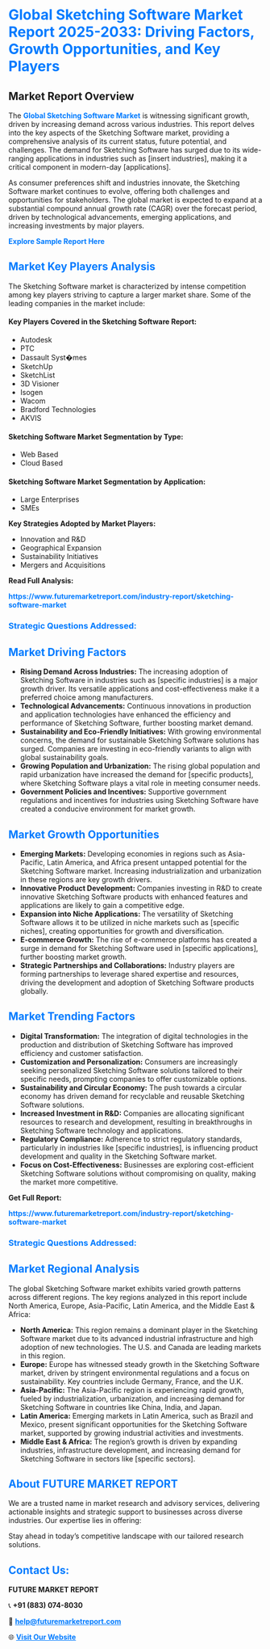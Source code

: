 <h1 style="color: #007BFF;">Global Sketching Software Market Report 2025-2033: Driving Factors, Growth Opportunities, and Key Players</h1>

<section id="overview">
<h2>Market Report Overview</h2>
<p>The <a href="https://www.futuremarketreport.com/industry-report/sketching-software-market" style="color: #007BFF; text-decoration: none;"><strong>Global Sketching Software Market</strong></a> is witnessing significant growth, driven by increasing demand across various industries. This report delves into the key aspects of the Sketching Software market, providing a comprehensive analysis of its current status, future potential, and challenges. The demand for Sketching Software has surged due to its wide-ranging applications in industries such as [insert industries], making it a critical component in modern-day [applications].</p>
<p>As consumer preferences shift and industries innovate, the Sketching Software market continues to evolve, offering both challenges and opportunities for stakeholders. The global market is expected to expand at a substantial compound annual growth rate (CAGR) over the forecast period, driven by technological advancements, emerging applications, and increasing investments by major players.</p>
</section>

<section id="overview">
<p><a href="https://www.futuremarketreport.com/request-sample/reportId=40947" style="color: #007BFF; text-decoration: none;"><strong>Explore Sample Report Here</strong></a></p>
</section>

<section id="key-players">
<h2 style="color: #007BFF;">Market Key Players Analysis</h2>
<p>The Sketching Software market is characterized by intense competition among key players striving to capture a larger market share. Some of the leading companies in the market include:</p>
<h4>Key Players Covered in the Sketching Software Report:</h4>
<ul><li>Autodesk</li><li>PTC</li><li>Dassault Syst�mes</li><li>SketchUp</li><li>SketchList</li><li>3D Visioner</li><li>Isogen</li><li>Wacom</li><li>Bradford Technologies</li><li>AKVIS</li></ul>
<h4>Sketching Software Market Segmentation by Type:</h4>
<ul><li>Web Based</li><li>Cloud Based</li></ul>

<h4>Sketching Software Market Segmentation by Application:</h4>
<ul><li>Large Enterprises</li><li>SMEs</li></ul>
<p><strong>Key Strategies Adopted by Market Players:</strong></p>
<ul>
<li>Innovation and R&D</li>
<li>Geographical Expansion</li>
<li>Sustainability Initiatives</li>
<li>Mergers and Acquisitions</li>
</ul>
</section>

<section>
<p><strong>Read Full Analysis: </strong></p><a href="https://www.futuremarketreport.com/industry-report/sketching-software-market" style="color: #007BFF; text-decoration: none;"><strong>https://www.futuremarketreport.com/industry-report/sketching-software-market</strong></a>
<h3 style="color: #007BFF;">Strategic Questions Addressed:</h3>
</section>

<section id="driving-factors">
<h2 style="color: #007BFF;">Market Driving Factors</h2>
<ul>
<li><strong>Rising Demand Across Industries:</strong> The increasing adoption of Sketching Software in industries such as [specific industries] is a major growth driver. Its versatile applications and cost-effectiveness make it a preferred choice among manufacturers.</li>
<li><strong>Technological Advancements:</strong> Continuous innovations in production and application technologies have enhanced the efficiency and performance of Sketching Software, further boosting market demand.</li>
<li><strong>Sustainability and Eco-Friendly Initiatives:</strong> With growing environmental concerns, the demand for sustainable Sketching Software solutions has surged. Companies are investing in eco-friendly variants to align with global sustainability goals.</li>
<li><strong>Growing Population and Urbanization:</strong> The rising global population and rapid urbanization have increased the demand for [specific products], where Sketching Software plays a vital role in meeting consumer needs.</li>
<li><strong>Government Policies and Incentives:</strong> Supportive government regulations and incentives for industries using Sketching Software have created a conducive environment for market growth.</li>
</ul>
</section>

<section id="growth-opportunities">
<h2 style="color: #007BFF;">Market Growth Opportunities</h2>
<ul>
<li><strong>Emerging Markets:</strong> Developing economies in regions such as Asia-Pacific, Latin America, and Africa present untapped potential for the Sketching Software market. Increasing industrialization and urbanization in these regions are key growth drivers.</li>
<li><strong>Innovative Product Development:</strong> Companies investing in R&D to create innovative Sketching Software products with enhanced features and applications are likely to gain a competitive edge.</li>
<li><strong>Expansion into Niche Applications:</strong> The versatility of Sketching Software allows it to be utilized in niche markets such as [specific niches], creating opportunities for growth and diversification.</li>
<li><strong>E-commerce Growth:</strong> The rise of e-commerce platforms has created a surge in demand for Sketching Software used in [specific applications], further boosting market growth.</li>
<li><strong>Strategic Partnerships and Collaborations:</strong> Industry players are forming partnerships to leverage shared expertise and resources, driving the development and adoption of Sketching Software products globally.</li>
</ul>
</section>

<section id="trending-factors">
<h2 style="color: #007BFF;">Market Trending Factors</h2>
<ul>
<li><strong>Digital Transformation:</strong> The integration of digital technologies in the production and distribution of Sketching Software has improved efficiency and customer satisfaction.</li>
<li><strong>Customization and Personalization:</strong> Consumers are increasingly seeking personalized Sketching Software solutions tailored to their specific needs, prompting companies to offer customizable options.</li>
<li><strong>Sustainability and Circular Economy:</strong> The push towards a circular economy has driven demand for recyclable and reusable Sketching Software solutions.</li>
<li><strong>Increased Investment in R&D:</strong> Companies are allocating significant resources to research and development, resulting in breakthroughs in Sketching Software technology and applications.</li>
<li><strong>Regulatory Compliance:</strong> Adherence to strict regulatory standards, particularly in industries like [specific industries], is influencing product development and quality in the Sketching Software market.</li>
<li><strong>Focus on Cost-Effectiveness:</strong> Businesses are exploring cost-efficient Sketching Software solutions without compromising on quality, making the market more competitive.</li>
</ul>
</section>

<section>
<p><strong>Get Full Report: </strong></p><a href="https://www.futuremarketreport.com/industry-report/sketching-software-market" style="color: #007BFF; text-decoration: none;"><strong>https://www.futuremarketreport.com/industry-report/sketching-software-market</strong></a>
<h3 style="color: #007BFF;">Strategic Questions Addressed:</h3>
</section>


<section id="regional-analysis">
<h2 style="color: #007BFF;">Market Regional Analysis</h2>
<p>The global Sketching Software market exhibits varied growth patterns across different regions. The key regions analyzed in this report include North America, Europe, Asia-Pacific, Latin America, and the Middle East & Africa:</p>
<ul>
<li><strong>North America:</strong> This region remains a dominant player in the Sketching Software market due to its advanced industrial infrastructure and high adoption of new technologies. The U.S. and Canada are leading markets in this region.</li>
<li><strong>Europe:</strong> Europe has witnessed steady growth in the Sketching Software market, driven by stringent environmental regulations and a focus on sustainability. Key countries include Germany, France, and the U.K.</li>
<li><strong>Asia-Pacific:</strong> The Asia-Pacific region is experiencing rapid growth, fueled by industrialization, urbanization, and increasing demand for Sketching Software in countries like China, India, and Japan.</li>
<li><strong>Latin America:</strong> Emerging markets in Latin America, such as Brazil and Mexico, present significant opportunities for the Sketching Software market, supported by growing industrial activities and investments.</li>
<li><strong>Middle East & Africa:</strong> The region’s growth is driven by expanding industries, infrastructure development, and increasing demand for Sketching Software in sectors like [specific sectors].</li>
</ul>
</section>

<footer>
<h2 style="color: #007BFF;">About FUTURE MARKET REPORT</h2>
<p>We are a trusted name in market research and advisory services, delivering actionable insights and strategic support to businesses across diverse industries. Our expertise lies in offering:</p>

<p>Stay ahead in today’s competitive landscape with our tailored research solutions.</p>

<h2 style="color: #007BFF;">Contact Us:</h2>
<p><strong>FUTURE MARKET REPORT</strong></p>
<p>📞 <strong>+91 (883) 074-8030</strong></p>
<p>📧 <strong><a href="mailto:help@futuremarketreport.com" style="color: #007BFF;">help@futuremarketreport.com</a></strong></p>
<p>🌐 <strong><a href="https://www.futuremarketreport.com/" style="color: #007BFF;">Visit Our Website</a></strong></p>
</footer>